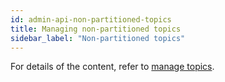```yaml
---
id: admin-api-non-partitioned-topics
title: Managing non-partitioned topics
sidebar_label: "Non-partitioned topics"
---
```


For details of the content, refer to [manage topics](admin-api-topics.md).